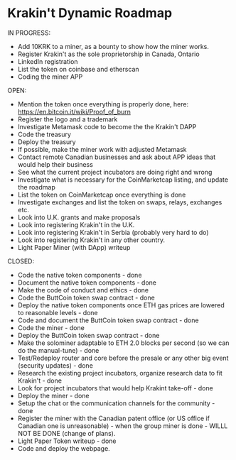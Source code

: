 # Krakin't Dynamic Roadmap

IN PROGRESS:
- Add 10KRK to a miner, as a bounty to show how the miner works. 
- Register Krakin't as the sole proprietorship in Canada, Ontario
- LinkedIn registration
- List the token on coinbase and etherscan
- Coding the miner APP

OPEN:
- Mention the token once everything is properly done, here: https://en.bitcoin.it/wiki/Proof_of_burn
- Register the logo and a trademark
- Investigate Metamask code to become the the Krakin't DAPP
- Code the treasury
- Deploy the treasury
- If possible, make the miner work with adjusted Metamask
- Contact remote Canadian businesses and ask about APP ideas that would help their business
- See what the current project incubators are doing right and wrong
- Investigate what is necessary for the CoinMarketcap listing, and update the roadmap
- List the token on CoinMarketcap once everything is done
- Investigate exchanges and list the token on swaps, relays, exchanges etc.
- Look into U.K. grants and make proposals
- Look into registering Krakin't in the U.K.
- Look into registering Krakin't in Serbia (probably very hard to do)
- Look into registering Krakin't in any other country.
- Light Paper Miner (with DApp) writeup


CLOSED:
- Code the native token components - done
- Document the native token components - done
- Make the code of conduct and ethics - done
- Code the ButtCoin token swap contract - done
- Deploy the native token components once ETH gas prices are lowered to reasonable levels - done
- Code and document the ButtCoin token swap contract - done
- Code the miner - done
- Deploy the ButtCoin token swap contract - done
- Make the solominer adaptable to ETH 2.0 blocks per second (so we can do the manual-tune) - done
- Test/Redeploy router and core before the presale or any other big event (security updates) - done
- Research the existing project incubators, organize research data to fit Krakin't - done
- Look for project incubators that would help Krakint take-off - done
- Deploy the miner - done
- Setup the chat or the communication channels for the community - done
- Register the miner with the Canadian patent office (or US office if Canadian one is unreasonable) - when the group miner is done - WILLL NOT BE DONE (change of plans).
- Light Paper Token writeup - done
- Code and deploy the webpage.

